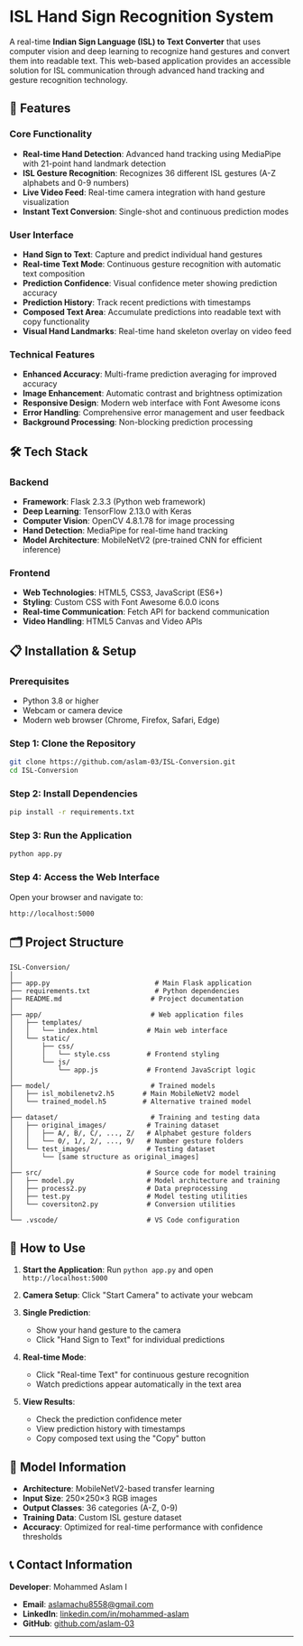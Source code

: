 # ISL Hand Sign Recognition System

A real-time **Indian Sign Language (ISL) to Text Converter** that uses computer vision and deep learning to recognize hand gestures and convert them into readable text. This web-based application provides an accessible solution for ISL communication through advanced hand tracking and gesture recognition technology.

## 🚀 Features

### Core Functionality
- **Real-time Hand Detection**: Advanced hand tracking using MediaPipe with 21-point hand landmark detection
- **ISL Gesture Recognition**: Recognizes 36 different ISL gestures (A-Z alphabets and 0-9 numbers)
- **Live Video Feed**: Real-time camera integration with hand gesture visualization
- **Instant Text Conversion**: Single-shot and continuous prediction modes

### User Interface
- **Hand Sign to Text**: Capture and predict individual hand gestures
- **Real-time Text Mode**: Continuous gesture recognition with automatic text composition
- **Prediction Confidence**: Visual confidence meter showing prediction accuracy
- **Prediction History**: Track recent predictions with timestamps
- **Composed Text Area**: Accumulate predictions into readable text with copy functionality
- **Visual Hand Landmarks**: Real-time hand skeleton overlay on video feed

### Technical Features
- **Enhanced Accuracy**: Multi-frame prediction averaging for improved accuracy
- **Image Enhancement**: Automatic contrast and brightness optimization
- **Responsive Design**: Modern web interface with Font Awesome icons
- **Error Handling**: Comprehensive error management and user feedback
- **Background Processing**: Non-blocking prediction processing

## 🛠️ Tech Stack

### Backend
- **Framework**: Flask 2.3.3 (Python web framework)
- **Deep Learning**: TensorFlow 2.13.0 with Keras
- **Computer Vision**: OpenCV 4.8.1.78 for image processing
- **Hand Detection**: MediaPipe for real-time hand tracking
- **Model Architecture**: MobileNetV2 (pre-trained CNN for efficient inference)

### Frontend
- **Web Technologies**: HTML5, CSS3, JavaScript (ES6+)
- **Styling**: Custom CSS with Font Awesome 6.0.0 icons
- **Real-time Communication**: Fetch API for backend communication
- **Video Handling**: HTML5 Canvas and Video APIs


## 📋 Installation & Setup

### Prerequisites
- Python 3.8 or higher
- Webcam or camera device
- Modern web browser (Chrome, Firefox, Safari, Edge)

### Step 1: Clone the Repository
```bash
git clone https://github.com/aslam-03/ISL-Conversion.git
cd ISL-Conversion
```

### Step 2: Install Dependencies
```bash
pip install -r requirements.txt
```

### Step 3: Run the Application
```bash
python app.py
```

### Step 4: Access the Web Interface
Open your browser and navigate to:
```
http://localhost:5000
```

## 🗂️ Project Structure

```
ISL-Conversion/
│
├── app.py                          # Main Flask application
├── requirements.txt                # Python dependencies
├── README.md                      # Project documentation
│
├── app/                           # Web application files
│   ├── templates/
│   │   └── index.html            # Main web interface
│   └── static/
│       ├── css/
│       │   └── style.css         # Frontend styling
│       └── js/
│           └── app.js            # Frontend JavaScript logic
│
├── model/                         # Trained models
│   ├── isl_mobilenetv2.h5       # Main MobileNetV2 model
│   └── trained_model.h5         # Alternative trained model
│
├── dataset/                       # Training and testing data
│   ├── original_images/          # Training dataset
│   │   ├── A/, B/, C/, ..., Z/   # Alphabet gesture folders
│   │   └── 0/, 1/, 2/, ..., 9/   # Number gesture folders
│   └── test_images/              # Testing dataset
│       └── [same structure as original_images]
│
├── src/                          # Source code for model training
│   ├── model.py                  # Model architecture and training
│   ├── process2.py               # Data preprocessing
│   ├── test.py                   # Model testing utilities
│   └── coversiton2.py            # Conversion utilities
│
└── .vscode/                      # VS Code configuration
```

## 🎯 How to Use

1. **Start the Application**: Run `python app.py` and open `http://localhost:5000`

2. **Camera Setup**: Click "Start Camera" to activate your webcam

3. **Single Prediction**: 
   - Show your hand gesture to the camera
   - Click "Hand Sign to Text" for individual predictions

4. **Real-time Mode**:
   - Click "Real-time Text" for continuous gesture recognition
   - Watch predictions appear automatically in the text area

5. **View Results**:
   - Check the prediction confidence meter
   - View prediction history with timestamps
   - Copy composed text using the "Copy" button

## 🔧 Model Information

- **Architecture**: MobileNetV2-based transfer learning
- **Input Size**: 250×250×3 RGB images
- **Output Classes**: 36 categories (A-Z, 0-9)
- **Training Data**: Custom ISL gesture dataset
- **Accuracy**: Optimized for real-time performance with confidence thresholds

## 📞 Contact Information

**Developer**: Mohammed Aslam I

- **Email**: [aslamachu8558@gmail.com](mailto:aslamachu8558@gmail.com)
- **LinkedIn**: [linkedin.com/in/mohammed-aslam](www.linkedin.com/in/mohamed-aslam-i)
- **GitHub**: [github.com/aslam-03](https://github.com/aslam-03)

---
